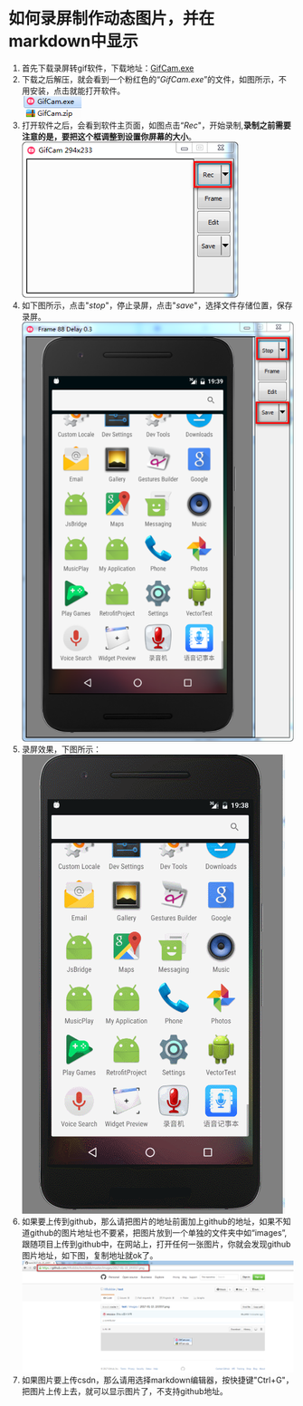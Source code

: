 # 如何录屏制作动态图片，并在markdown中显示
1. 首先下载录屏转gif软件，下载地址：[GifCam.exe](http://www.bahraniapps.com/apps/gifcam/GifCam.zip)
2. 下载之后解压，就会看到一个粉红色的“*GifCam.exe*”的文件，如图所示，不用安装，点击就能打开软件。<br/>
![截屏软件](https://github.com/HRobbie/test/blob/master/images/2017-01-15_193557.png)
3. 打开软件之后，会看到软件主页面，如图点击“*Rec*"，开始录制,**录制之前需要注意的是，要把这个框调整到设置你屏幕的大小**。
![开始录制](https://github.com/HRobbie/test/blob/master/images/2017-01-15_193752.png)
4. 如下图所示，点击"*stop*"，停止录屏，点击"*save*"，选择文件存储位置，保存录屏。
![录制结束](https://github.com/HRobbie/test/blob/master/images/2017-01-15_200001.png)
5. 录屏效果，下图所示：<br/>
![录屏完成](https://github.com/HRobbie/test/blob/master/images/GIF.gif)
6. 如果要上传到github，那么请把图片的地址前面加上github的地址，如果不知道github的图片地址也不要紧，把图片放到一个单独的文件夹中如“images”,跟随项目上传到github中，在网站上，打开任何一张图片，你就会发现github图片地址，如下图，复制地址就ok了。
![图片地址](https://github.com/HRobbie/test/blob/master/images/2017-01-15_202422.png)
7. 如果图片要上传csdn，那么请用选择markdown编辑器，按快捷键"Ctrl+G"，把图片上传上去，就可以显示图片了，不支持github地址。